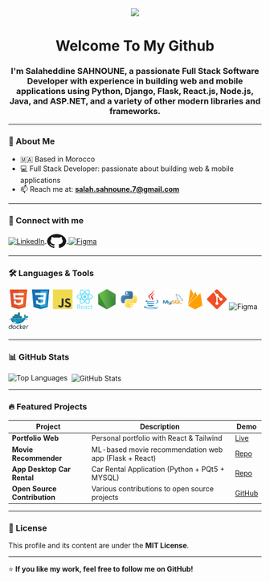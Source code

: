 <div id="header" align="center">
  <img src="https://media.giphy.com/media/M9gbBd9nbDrOTu1Mqx/giphy.gif" width="120"/>
</div>

<h1 align="center">Welcome To My Github</h1>
<h3 align="center">I'm Salaheddine SAHNOUNE, a passionate Full Stack Software Developer with experience in building web and mobile applications using Python, Django, Flask, React.js, Node.js, Java, and ASP.NET, and a variety of other modern libraries and frameworks.</h3>

---

### 🌱 About Me
- 🇲🇦 Based in Morocco
- 💻 Full Stack Developer: passionate about building web & mobile applications
- 📫 Reach me at: **[salah.sahnoune.7@gmail.com](mailto:salah.sahnoune.7@gmail.com)**

---

### 🔗 Connect with me
<p align="left">
  <a href="https://www.linkedin.com/in/salaheddine-sahnoune" target="_blank">
    <img align="center" src="https://raw.githubusercontent.com/rahuldkjain/github-profile-readme-generator/master/src/images/icons/Social/linkedin.svg" alt="LinkedIn" height="30" width="40"/>
  </a>
  <a href="https://github.com/Sahnoune-Salaheddine" target="_blank">
    <img align="center" src="https://raw.githubusercontent.com/devicons/devicon/master/icons/github/github-original.svg" alt="GitHub" height="30" width="40"/>
  </a>
  <a href="https://www.figma.com/@salaheddine" target="_blank">
    <img align="center" src="https://www.vectorlogo.zone/logos/figma/figma-icon.svg" alt="Figma" height="30" width="40"/>
  </a>
</p>

---

### 🛠 Languages & Tools
<p align="left">
  <img src="https://raw.githubusercontent.com/devicons/devicon/master/icons/html5/html5-original.svg" alt="HTML5" width="40" height="40"/>
  <img src="https://raw.githubusercontent.com/devicons/devicon/master/icons/css3/css3-original.svg" alt="CSS3" width="40" height="40"/>
  <img src="https://raw.githubusercontent.com/devicons/devicon/master/icons/javascript/javascript-original.svg" alt="JavaScript" width="40" height="40"/>
  <img src="https://raw.githubusercontent.com/devicons/devicon/master/icons/react/react-original-wordmark.svg" alt="React" width="40" height="40"/>
  <img src="https://raw.githubusercontent.com/devicons/devicon/master/icons/nodejs/nodejs-original.svg" alt="Node.js" width="40" height="40"/>
  <img src="https://raw.githubusercontent.com/devicons/devicon/master/icons/python/python-original.svg" alt="Python" width="40" height="40"/>
  <img src="https://raw.githubusercontent.com/devicons/devicon/master/icons/java/java-original.svg" alt="Java" width="40" height="40"/>
  <img src="https://raw.githubusercontent.com/devicons/devicon/master/icons/mysql/mysql-original-wordmark.svg" alt="MySQL" width="40" height="40"/>
  <img src="https://raw.githubusercontent.com/devicons/devicon/master/icons/firebase/firebase-plain.svg" alt="Firebase" width="40" height="40"/>
  <img src="https://raw.githubusercontent.com/devicons/devicon/master/icons/git/git-original.svg" alt="Git" width="40" height="40"/>
  <img src="https://www.vectorlogo.zone/logos/figma/figma-icon.svg" alt="Figma" width="40" height="40"/>
  <img src="https://raw.githubusercontent.com/devicons/devicon/master/icons/docker/docker-original-wordmark.svg" alt="Docker" width="40" height="40"/>
</p>

---

### 📊 GitHub Stats
<p align="left">
  <img align="left" src="https://github-readme-stats.vercel.app/api/top-langs?username=Sahnoune-Salaheddine&show_icons=true&locale=en&layout=compact" alt="Top Languages"/>
  &nbsp;
  <img align="center" src="https://github-readme-stats.vercel.app/api?username=Sahnoune-Salaheddine&show_icons=true&locale=en" alt="GitHub Stats"/>
</p>

---

### 🔥 Featured Projects
| Project | Description | Demo |
|---------|-------------|------|
| **Portfolio Web** | Personal portfolio with React & Tailwind | [Live](https://sahnoune-salaheddine.github.io/FolioSahnoune/) |
| **Movie Recommender** | ML-based movie recommendation web app (Flask + React) | [Repo](https://github.com/Sahnoune-Salaheddine/RcmdMoviesAML) |
| **App Desktop Car Rental** | Car Rental Application (Python + PQt5 + MYSQL) | [Repo](https://github.com/Sahnoune-Salaheddine/Gestion_Location_Voitures) |
| **Open Source Contribution** | Various contributions to open source projects | [GitHub](https://github.com/Sahnoune-Salaheddine?tab=repositories) |

---

### 📜 License
This profile and its content are under the **MIT License**.

---

⭐️ **If you like my work, feel free to follow me on GitHub!**
